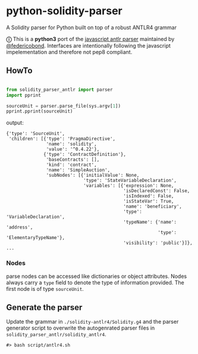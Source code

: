 # python-solidity-parser
A Solidity parser for Python built on top of a robust ANTLR4 grammar

**ⓘ** This is a **python3** port of the [javascript antlr parser](https://github.com/federicobond/solidity-parser-antlr) maintained by [@federicobond](https://github.com/federicobond/). Interfaces are intentionally following the javascript impelementation and therefore not pep8 compliant.

## HowTo

```python

from solidity_parser_antlr import parser
import pprint

sourceUnit = parser.parse_file(sys.argv[1])
pprint.pprint(sourceUnit)
```

output:
````
{'type': 'SourceUnit',
 'children': [{'type': 'PragmaDirective',
               'name': 'solidity',
               'value': '^0.4.22'},
              {'type': 'ContractDefinition'},
               'baseContracts': [],
               'kind': 'contract',
               'name': 'SimpleAuction',
               'subNodes': [{'initialValue': None,
                             'type': 'StateVariableDeclaration',
                             'variables': [{'expression': None,
                                            'isDeclaredConst': False,
                                            'isIndexed': False,
                                            'isStateVar': True,
                                            'name': 'beneficiary',
                                            'type': 'VariableDeclaration',
                                            'typeName': {'name': 'address',
                                                         'type': 'ElementaryTypeName'},
                                            'visibility': 'public'}]},
...
````

### Nodes

parse nodes can be accessed like dictionaries or object attributes. Nodes always carry a `type` field to denote the type of information provided. The first node is of type `sourceUnit`.




## Generate the parser

Update the grammar in `./solidity-antlr4/Solidity.g4` and the parser generator script to overwrite the autogenrated parser files in `solidity_parser_antlr/solidity_antlr4`.
```
#> bash script/antlr4.sh
```
